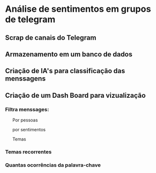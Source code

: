 <h1>Análise de sentimentos em grupos de telegram</h1>

<h2>Scrap de canais do Telegram</h2>
<h2>Armazenamento em um banco de dados</h2>
<h2>Criação de IA's para classificação das menssagens</h2>
<h2>Criação de um Dash Board para vizualização</h2>
<h3>Filtra menssages:</h3>
 <ul>Por pessoas</ul>
 <ul>por sentimentos</ul>
 <ul>Temas</ul>
<h3>Temas recorrentes</h3>
<h3>Quantas ocorrências da palavra-chave</h3>
